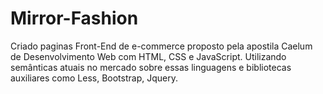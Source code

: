# Mirror-Fashion


Criado  paginas Front-End de e-commerce proposto pela apostila Caelum  de Desenvolvimento Web com HTML, CSS e JavaScript. Utilizando semânticas atuais no mercado sobre  essas linguagens  e  bibliotecas auxiliares como Less, Bootstrap, Jquery.